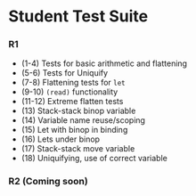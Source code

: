 # Student Test Suite

### R1
* (1-4) Tests for basic arithmetic and flattening
* (5-6) Tests for Uniquify
* (7-8) Flattening tests for `let`
* (9-10) `(read)` functionality
* (11-12) Extreme flatten tests
* (13) Stack-stack binop variable
* (14) Variable name reuse/scoping
* (15) Let with binop in binding
* (16) Lets under binop
* (17) Stack-stack move variable
* (18) Uniquifying, use of correct variable

### R2 (Coming soon)
